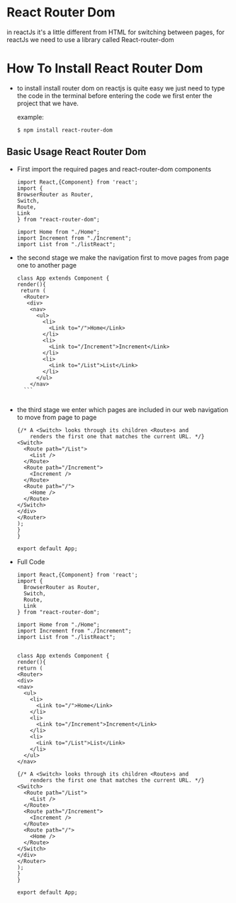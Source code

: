 # React Router Dom

  in reactJs it's a little different from HTML for switching between pages, for reactJs we need to use a library called React-router-dom

# How To Install React Router Dom

- to install install router dom on reactjs is quite easy we just need to type the code in the terminal before entering the code we first enter the project that we have.
 
  example:
  ```
  $ npm install react-router-dom
  ```
 
## Basic Usage React Router Dom

- First import the required pages and react-router-dom components

    ```
    import React,{Component} from 'react';
    import {
    BrowserRouter as Router,
    Switch,
    Route,
    Link
    } from "react-router-dom";
    
    import Home from "./Home";
    import Increment from "./Increment";
    import List from "./listReact";
    ```
  
- the second stage we make the navigation first to move pages from page one to another page
  
    ```
    class App extends Component {
    render(){
     return (
      <Router>
       <div>
        <nav>
          <ul>
            <li>
              <Link to="/">Home</Link>
            </li>
            <li>
              <Link to="/Increment">Increment</Link>
            </li>
            <li>
              <Link to="/List">List</Link>
            </li>
          </ul>
        </nav>
      ```
      
- the third stage we enter which pages are included in our web navigation to move from page to page
   
	```
	{/* A <Switch> looks through its children <Route>s and
	    renders the first one that matches the current URL. */}
	<Switch>
	  <Route path="/List">
	    <List />
	  </Route>
	  <Route path="/Increment">
	    <Increment />
	  </Route>
	  <Route path="/">
	    <Home />
	  </Route>
	</Switch>
	</div>
	</Router>
	);
	}
	}

	export default App;
	```
- Full Code
    
	```
	import React,{Component} from 'react';
	import {
	  BrowserRouter as Router,
	  Switch,
	  Route,
	  Link
	} from "react-router-dom";

	import Home from "./Home";
	import Increment from "./Increment";
	import List from "./listReact";


	class App extends Component {
	render(){
	return (
	<Router>
	<div>
	<nav>
	  <ul>
	    <li>
	      <Link to="/">Home</Link>
	    </li>
	    <li>
	      <Link to="/Increment">Increment</Link>
	    </li>
	    <li>
	      <Link to="/List">List</Link>
	    </li>
	  </ul>
	</nav>

	{/* A <Switch> looks through its children <Route>s and
	    renders the first one that matches the current URL. */}
	<Switch>
	  <Route path="/List">
	    <List />
	  </Route>
	  <Route path="/Increment">
	    <Increment />
	  </Route>
	  <Route path="/">
	    <Home />
	  </Route>
	</Switch>
	</div>
	</Router>
	);
	}
	}

	export default App;
	```
